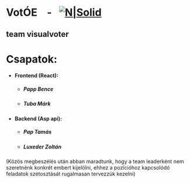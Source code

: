 # VotÓE &nbsp;&nbsp; - &nbsp;&nbsp;[![N|Solid](https://i.imgur.com/DF1phUJ.png)](https://votoe.hu)
## team visualvoter  
# Csapatok:
- #### Frontend (React):
     - ##### Papp Bence
     - ##### Tuba Márk
- #### Backend (Asp api):
    - ##### Pap Tamás
    - ##### Luxeder Zoltán
(Közös megbeszélés után abban maradtunk, hogy a team leaderként nem szeretnénk konkrét embert kijelölni, ehhez a pozícióhoz kapcsolódó feladatok szétosztását rugalmasan tervezzük kezelni)
